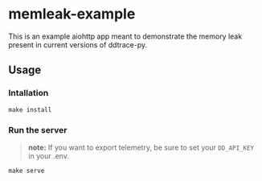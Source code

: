 # memleak-example

This is an example aiohttp app meant to demonstrate the memory leak present in current versions
of ddtrace-py.

## Usage

### Intallation

```shell
make install
```

### Run the server

> **note:** If you want to export telemetry, be sure to set your `DD_API_KEY` in your .env.

```shell
make serve
```